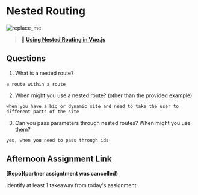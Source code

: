 # Nested Routing

![replace_me](https://codeworks.blob.core.windows.net/public/assets/img/illustrations/placeholder.svg)

> **📖 [Using Nested Routing in Vue.js](https://codeworksacademy.com/fs-student-guide/resources/wk6/04-Child-Routes)**

## Questions

1. What is a nested route?
```
a route within a route
```

2. When might you use a nested route? (other than the provided example)
```
when you have a big or dynamic site and need to take the user to different parts of the site
```

3. Can you pass parameters through nested routes? When might you use them?
```
yes, when you need to pass through ids
```

## Afternoon Assignment Link

**[Repo](partner assigntment was cancelled)**

Identify at least 1 takeaway from today's assignment
